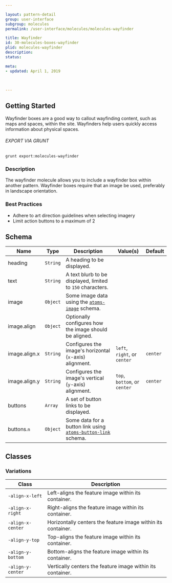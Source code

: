 ```yaml
---

layout: pattern-detail
group: user-interface
subgroup: molecules
permalink: /user-interface/molecules/molecules-wayfinder

title: Wayfinder
id: 30-molecules-boxes-wayfinder
plid: molecules-wayfinder
description: 
status: 

meta:
- updated: April 1, 2019
  
  
  
---
```



## Getting Started

Wayfinder boxes are a good way to callout wayfinding content, such as maps and spaces, within the site. Wayfinders help users quickly access information about physical spaces.

###### EXPORT VIA GRUNT

```
grunt export:molecules-wayfinder
```


### Description

The wayfinder molecule allows you to include a wayfinder box within another pattern. Wayfinder boxes require that an image be used, preferably in landscape orientation.


### Best Practices

- Adhere to art direction guidelines when selecting imagery
- Limit action buttons to a maximum of 2


## Schema

| Name        | Type      | Description                                                                                               | Value(s)  | Default   |
|-------------|-----------|-----------------------------------------------------------------------------------------------------------|-----------|-----------|
| heading     | `String`  | A heading to be displayed.                                                                                |           |           |
| text        | `String`  | A text blurb to be displayed, limited to `150` characters.                                                |           |           |
| image         | `Object`  | Some image data using the [`atoms-image`][atoms-image] schema.                      |                               |           |
| image.align   | `Object`  | Optionally configures how the image should be aligned.                              |                               |           |
| image.align.x | `String`  | Configures the image's horizontal (`x`-axis) alignment.                             | `left`, `right`, or `center`  | `center`  |
| image.align.y | `String`  | Configures the image's vertical (`y`-axis) alignment.                               | `top`, `bottom`, or `center`  | `center`  |
| buttons     | `Array`   | A set of button links to be displayed.                                                                    |           |           |
| buttons.`n` | `Object`  | Some data for a button link using [`atoms-button-link`][atoms-button-link] schema.                        |           |           |


## Classes

### Variations

| Class               | Description                                                   |
|---------------------|---------------------------------------------------------------|
| `-align-x-left`     | Left-aligns the feature image within its container.           |
| `-align-x-right`    | Right-aligns the feature image within its container.          |
| `-align-x-center`   | Horizontally centers the feature image within its container.  |
| `-align-y-top`      | Top-aligns the feature image within its container.            |
| `-align-y-bottom`   | Bottom-aligns the feature image within its container.         |
| `-align-y-center`   | Vertically centers the feature image within its container.    |


[atoms-image]: /patterns/20-atoms-media-image/20-atoms-media-image.html
[atoms-button-link]: /patterns/20-atoms-buttons-01-button-link/20-atoms-buttons-01-button-link.html
